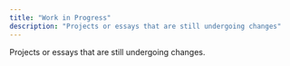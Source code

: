 ```yaml
---
title: "Work in Progress"
description: "Projects or essays that are still undergoing changes"
---
```


Projects or essays that are still undergoing changes.
